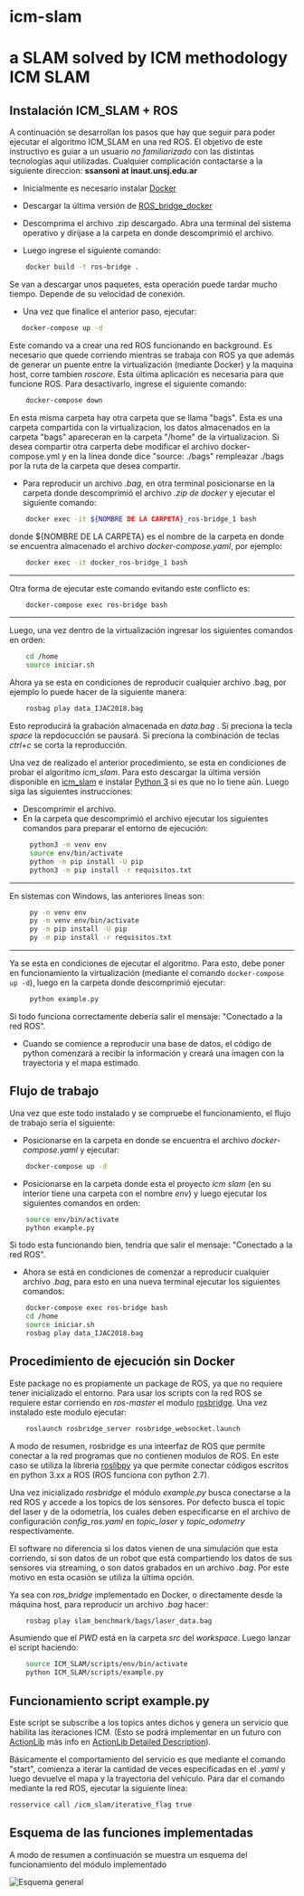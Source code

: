 # icm-slam
a SLAM solved by ICM methodology
ICM SLAM
===================

Instalación ICM_SLAM + ROS
--------------------------
A continuación se desarrollan los pasos que hay que seguir para poder ejecutar el algoritmo ICM_SLAM en una red ROS. El objetivo de este instructivo es guiar a un usuario *no familiarizado* con las distintas tecnologías aquí utilizadas. Cualquier complicación contactarse a la siguiente direccion: **ssansoni at inaut.unsj.edu.ar**

 - Inicialmente es necesario instalar [Docker](https://docs.docker.com/get-docker/)  
 - Descargar la última versión de [ROS_bridge_docker](https://github.com/Seba-san/icm-slam/files/7661068/docker_v2_1.zip)
 - Descomprima el archivo .zip descargado. Abra una terminal del sistema operativo y dirijase a la carpeta en donde descomprimió el archivo.

 - Luego ingrese el siguiente comando:
~~~bash
    docker build -t ros-bridge .
~~~

Se van a descargar unos paquetes, esta operación puede tardar mucho tiempo. Depende de su velocidad de conexión.

 - Una vez que finalice el anterior paso, ejecutar:
 ~~~bash
    docker-compose up -d 
 ~~~
   
Este comando va a crear una red ROS funcionando en background. Es necesario que quede corriendo mientras se trabaja con ROS ya que además de generar un puente entre la virtualización (mediante Docker) y la maquina host, corre tambien *roscore*. Esta última aplicación es necesaria para que funcione ROS.
Para desactivarlo, ingrese el siguiente comando:

~~~bash
    docker-compose down 
~~~

En esta misma carpeta hay otra carpeta que se llama "bags". Esta es una carpeta compartida con la virtualizacion, los datos almacenados en la carpeta "bags" apareceran en la carpeta "/home" de la virtualizacion. Si desea compartir otra carperta debe modificar el archivo docker-compose.yml y en la linea donde dice "source: ./bags" rempleazar ./bags por la ruta de la carpeta que desea compartir. 

 - Para reproducir un archivo *.bag*, en otra terminal posicionarse en la carpeta donde descomprimió el archivo *.zip de docker* y  ejecutar el siguiente comando:
~~~bash
    docker exec -it ${NOMBRE DE LA CARPETA}_ros-bridge_1 bash
~~~

donde ${NOMBRE DE LA CARPETA} es el nombre de la carpeta en donde se encuentra almacenado el archivo *docker-compose.yaml*, por ejemplo:
~~~bash
    docker exec -it docker_ros-bridge_1 bash
~~~

---

Otra forma de ejecutar este comando evitando este conflicto es:

~~~bash     
    docker-compose exec ros-bridge bash 
~~~
     
---
Luego, una vez dentro de la virtualización ingresar los siguientes comandos en orden:

~~~bash
    cd /home
    source iniciar.sh 
~~~


Ahora ya se esta en condiciones de reproducir cualquier archivo .bag, por ejemplo lo puede hacer de la siguiente manera: 
~~~bash
    rosbag play data_IJAC2018.bag
~~~

Esto reproducirá la grabación almacenada en *data.bag* . Si preciona la tecla *space* la repdocucción se pausará. Si preciona la combinación de teclas *ctrl+c* se corta la reproducción.

Una vez de realizado el anterior procedimiento, se esta en condiciones de probar el algoritmo *icm_slam*. Para esto descargar la última versión disponible en [icm_slam](https://github.com/Seba-san/icm-slam/files/7661067/ICM_SLAM_ROS_v2_1.zip) e instalar [Python 3](https://www.python.org/downloads/) si es que no lo tiene aún. Luego siga las siguientes instrucciones:

 - Descomprimir el archivo.
 - En la carpeta que descomprimió el archivo ejecutar los siguientes comandos para preparar el entorno de ejecución:

~~~bash
     python3 -m venv env
     source env/bin/activate
     python -m pip install -U pip
     python3 -m pip install -r requisitos.txt 
~~~

---

En sistemas con Windows, las anteriores lineas son:

~~~bash      
     py -m venv env
     py -m venv env/bin/activate
     py -m pip install -U pip
     py -m pip install -r requisitos.txt
~~~

---
Ya se esta en condiciones de ejecutar el algoritmo. Para esto, debe poner en funcionamiento la virtualización (mediante el comando  `docker-compose up -d`), luego en la carpeta donde descomprimió ejecutar:
   
~~~bash
     python example.py
~~~

Si todo funciona correctamente debería salir el mensaje: "Conectado a la red ROS".

- Cuando se comience a reproducir una base de datos, el código de python comenzará a recibir la información y creará una imagen con la trayectoria y el mapa estimado. 


Flujo de trabajo
-----------------

Una vez que este todo instalado y se compruebe el funcionamiento, el flujo de trabajo sería el siguiente:

- Posicionarse en la carpeta en donde se encuentra el archivo *docker-compose.yaml* y ejecutar:
~~~bash
    docker-compose up -d 
~~~

- Posicionarse en la carpeta donde esta el proyecto *icm slam* (en su interior tiene una carpeta con el nombre *env*) y luego ejecutar los siguientes comandos en orden:

~~~bash
    source env/bin/activate
    python example.py
~~~
Si todo esta funcionando bien, tendría que salir el mensaje: "Conectado a la red ROS". 

- Ahora se está en condiciones de comenzar a reproducir cualquier archivo *.bag*, para esto en una nueva terminal ejecutar los siguientes comandos:
  
~~~bash 
    docker-compose exec ros-bridge bash
    cd /home
    source iniciar.sh
    rosbag play data_IJAC2018.bag
~~~


Procedimiento de ejecución sin Docker
--------------------------------------

Este package no es propiamente un package de ROS, ya que no requiere tener inicializado el entorno. Para usar los scripts con la red ROS se requiere estar corriendo en *ros-master* el modulo [rosbridge](http://wiki.ros.org/rosbridge_suite). Una vez instalado este modulo ejecutar:
~~~bash
    roslaunch rosbridge_server rosbridge_websocket.launch
~~~

A modo de resumen, rosbridge es una inteerfaz de ROS que permite conectar a la red programas que no contienen modulos de ROS. En este caso se utiliza la libreria [roslibpy](https://roslibpy.readthedocs.io/en/latest/) ya que permite conectar códigos escritos en python 3.xx a ROS (ROS funciona con python 2.7). 

Una vez inicializado *rosbridge* el módulo *example.py* busca conectarse a la red ROS y accede a los topics de los sensores. Por defecto busca el topic del laser y de la odometría, los cuales deben especificarse en el archivo de configuración *config_ros.yaml* en *topic_laser* y *topic_odometry* respectivamente.

El software no diferencia si los datos vienen de una simulación que esta corriendo, si son datos de un robot que está compartiendo los datos de sus sensores via streaming, o son datos grabados en un archivo *.bag*. Por este motivo en esta ocasión se utiliza la última opción. 

Ya sea con *ros_bridge* implementado en Docker, o directamente desde la máquina host, para reproducir un archivo *.bag* hacer:

<!--Aún no está implementada la posibilidad de de ejecutar un *.bag* sin tener funcionando la red ROS. Con lo cual, se requiere tener instalado ROS para ejecutar el siguiente comando:-->

~~~bash
    rosbag play slam_benchmark/bags/laser_data.bag
~~~

Asumiendo que el *PWD* está en la carpeta *src* del *workspace*. Luego lanzar el script haciendo:

~~~bash
    source ICM_SLAM/scripts/env/bin/activate
    python ICM_SLAM/scripts/example.py
~~~

Funcionamiento script example.py
----------------------------------

Este script se subscribe a los topics antes dichos y genera un servicio que habilita las iteraciones ICM. (Esto se podrá implementar en un futuro con  [ActionLib](http://wiki.ros.org/actionlib) más info en [ActionLib Detailed Description](http://wiki.ros.org/actionlib/DetailedDescription)).

Básicamente el comportamiento del servicio es que mediante el comando "start", comienza a iterar la cantidad de veces especificadas en el *.yaml* y luego devuelve el mapa y la trayectoria del vehículo. Para dar el comando mediante la red ROS, ejecutar la siguiente línea:
   ~~~bash
   rosservice call /icm_slam/iterative_flag true
   ~~~

Esquema de las funciones implementadas
--------------------------------------

A modo de resumen a continuación se muestra un esquema del funcionamiento del módulo implementado

![Esquema general](./esquema_general.png)
